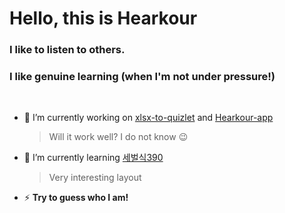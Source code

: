 # Hello, this is Hearkour

### I like to listen to others.

### I like genuine learning (when I'm not under pressure!)
<br>

- 🔭 I’m currently working on [xlsx-to-quizlet](https://github.com/Hearkour/xlsx-to-quizlet) and [Hearkour-app](https://github.com/Hearkour/Hearkour-app)
  
  > Will it work well? I do not know 😉
  
- 🌱 I’m currently learning [세벌식390](https://typing.malangmalang.com/)

  > Very interesting layout
  
- ⚡ <b>Try to guess who I am!</b>


<!--
**Hearkour/Hearkour** is a ✨ _special_ ✨ repository because its `README.md` (this file) appears on your GitHub profile.

### Hi there 👋

Here are some ideas to get you started:

- 🔭 I’m currently working on ...
- 🌱 I’m currently learning ...
- 👯 I’m looking to collaborate on ...
- 🤔 I’m looking for help with ...
- 💬 Ask me about ...
- 📫 How to reach me: ...
- 😄 Pronouns: ...
- ⚡ Fun fact: ...
-->
